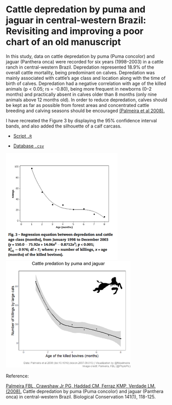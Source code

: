 # Cattle depredation by puma and jaguar in central-western Brazil: Revisiting and improving a poor chart of an old manuscript

In this study, data on cattle depredation by puma (Puma concolor) and jaguar (Panthera onca) were recorded for six years (1998–2003) in a cattle ranch in central-western Brazil. Depredation represented 18.9% of the overall cattle mortality, being predominant on calves. Depredation was mainly associated with cattle’s age class and location along with the time of birth of calves. Depredation had a negative correlation with age of the killed animals (p < 0.05; rs = -0.80), being more frequent in newborns (0–2 months) and practically absent in calves older than 8 months (only nine animals above 12 months old). In order to reduce depredation, calves should be kept as far as possible from forest areas and concentrated cattle breeding and calving seasons should be encouraged [(Palmeira et al 2008).](https://doi.org/10.1016/j.biocon.2007.09.015)

I have recreated the Figure 3 by displaying the 95% confidence interval bands, and also added the silhouette of a calf carcass.

- [Script `.R`](https://github.com/fblpalmeira/cattle_predation/blob/main/livestock_predation.R)

- [Database `.csv`](https://github.com/fblpalmeira/cattle_predation/blob/main/livestock_predation.csv)

<img src="https://github.com/fblpalmeira/cattle_predation/blob/main/Fig3_Palmeira_etal_2008.png"  width = "350px"> <img src="https://github.com/fblpalmeira/cattle_predation/blob/main/livestock_predation2.png"  width = "390px">

Reference:

[Palmeira FBL, Crawshaw Jr PG, Haddad CM, Ferraz KMP, Verdade LM. (2008).](https://doi.org/10.1016/j.biocon.2007.09.015) Cattle depredation by puma (Puma concolor) and jaguar (Panthera onca) in central-western Brazil. Biological Conservation 141(1), 118-125.
